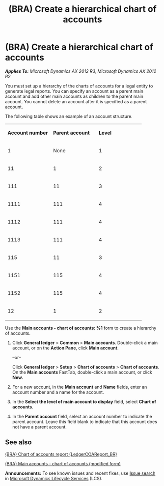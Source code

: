 ﻿---
title: (BRA) Create a hierarchical chart of accounts
TOCTitle: (BRA) Create a hierarchical chart of accounts
ms:assetid: a378a6b4-897e-4feb-9870-19cecb8b837e
ms:mtpsurl: https://technet.microsoft.com/en-us/library/JJ710578(v=AX.60)
ms:contentKeyID: 49384470
ms.date: 04/18/2014
mtps_version: v=AX.60
f1_keywords:
- ledger
- BRA
- Brazil
- parent ledger
- parent ledger with children
---

# (BRA) Create a hierarchical chart of accounts 


_**Applies To:** Microsoft Dynamics AX 2012 R3, Microsoft Dynamics AX 2012 R2_

You must set up a hierarchy of the charts of accounts for a legal entity to generate legal reports. You can specify an account as a parent main account and add other main accounts as children to the parent main account. You cannot delete an account after it is specified as a parent account.

The following table shows an example of an account structure.

<table>
<colgroup>
<col style="width: 33%" />
<col style="width: 33%" />
<col style="width: 33%" />
</colgroup>
<tbody>
<tr class="odd">
<td><p><strong>Account number</strong></p></td>
<td><p><strong>Parent account</strong></p></td>
<td><p><strong>Level</strong></p></td>
</tr>
<tr class="even">
<td><p>1</p></td>
<td><p>None</p></td>
<td><p>1</p></td>
</tr>
<tr class="odd">
<td><p>11</p></td>
<td><p>1</p></td>
<td><p>2</p></td>
</tr>
<tr class="even">
<td><p>111</p></td>
<td><p>11</p></td>
<td><p>3</p></td>
</tr>
<tr class="odd">
<td><p>1111</p></td>
<td><p>111</p></td>
<td><p>4</p></td>
</tr>
<tr class="even">
<td><p>1112</p></td>
<td><p>111</p></td>
<td><p>4</p></td>
</tr>
<tr class="odd">
<td><p>1113</p></td>
<td><p>111</p></td>
<td><p>4</p></td>
</tr>
<tr class="even">
<td><p>115</p></td>
<td><p>11</p></td>
<td><p>3</p></td>
</tr>
<tr class="odd">
<td><p>1151</p></td>
<td><p>115</p></td>
<td><p>4</p></td>
</tr>
<tr class="even">
<td><p>1152</p></td>
<td><p>115</p></td>
<td><p>4</p></td>
</tr>
<tr class="odd">
<td><p>12</p></td>
<td><p>1</p></td>
<td><p>2</p></td>
</tr>
</tbody>
</table>


Use the **Main accounts - chart of accounts: %1** form to create a hierarchy of accounts.

1.  Click **General ledger** \> **Common** \> **Main accounts**. Double-click a main account, or on the **Action Pane**, click **Main account**.
    
    –or–
    
    Click **General ledger** \> **Setup** \> **Chart of accounts** \> **Chart of accounts**. On the **Main accounts** FastTab, double-click a main account, or click **New**.

2.  For a new account, in the **Main account** and **Name** fields, enter an account number and a name for the account.

3.  In the **Select the level of main account to display** field, select **Chart of accounts**.

4.  In the **Parent account** field, select an account number to indicate the parent account. Leave this field blank to indicate that this account does not have a parent account.

## See also

[(BRA) Chart of accounts report (LedgerCOAReport\_BR)](https://technet.microsoft.com/en-us/library/jj710460\(v=ax.60\))

[(BRA) Main accounts - chart of accounts (modified form)](https://technet.microsoft.com/en-us/library/jj710470\(v=ax.60\))

  
**Announcements:** To see known issues and recent fixes, use [Issue search](http://go.microsoft.com/fwlink/?linkid=389258) in [Microsoft Dynamics Lifecycle Services](http://go.microsoft.com/fwlink/?linkid=306505) (LCS).

